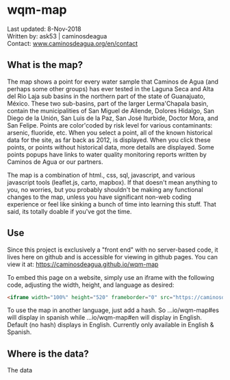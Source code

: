 # wqm-map
Last updated: 8-Nov-2018  
Written by: ask53 | caminosdeagua  
Contact: www.caminosdeagua.org/en/contact  

## What is the map?
The map shows a point for every water sample that Caminos de Agua (and perhaps some other groups) has ever tested in the Laguna Seca and Alta del Rio Laja sub basins in the northern part of the state of Guanajuato, México. These two sub-basins, part of the larger Lerma'Chapala basin, contain the municipalities of San Miguel de Allende, Dolores Hidalgo, San Diego de la Unión, San Luis de la Paz, San José Iturbide, Doctor Mora, and San Felipe. Points are color'coded by risk level for various contaminants: arsenic, fluoride, etc. When you select a point, all of the known historical data for the site, as far back as 2012, is displayed. When you click these points, or points without historical data, more details are displayed. Some points popups have links to water quality monitoring reports written by Caminos de Agua or our partners.

The map is a combination of html., css, sql, javascript, and various javascript tools (leaflet.js, carto, mapbox). If that doesn't mean anything to you, no worries, but you probably shouldn't be making any functional changes to the map, unless you have significant non-web coding experience or feel like sinking a bunch of time into learning this stuff. That said, its totally doable if you've got the time. 

## Use
Since this project is exclusively a "front end" with no server-based code, it lives here on github and is accessible for viewing in github pages. You can view it at: https://caminosdeagua.github.io/wqm-map

To embed this page on a website, simply use an iframe with the following code, adjusting the width, height, and language as desired:

```html
<iframe width="100%" height="520" frameborder="0" src="https://caminosdeagua.github.io/wqm-map#en" allowfullscreen webkitallowfullscreen mozallowfullscreen oallowfullscreen msallowfullscreen></iframe>
```

To use the map in another language, just add a hash. So ...io/wqm-map#es will display in spanish while ...io/wqm-map#en will display in English. Default (no hash) displays in English. Currently only available in English & Spanish.

## Where is the data?

The data 
